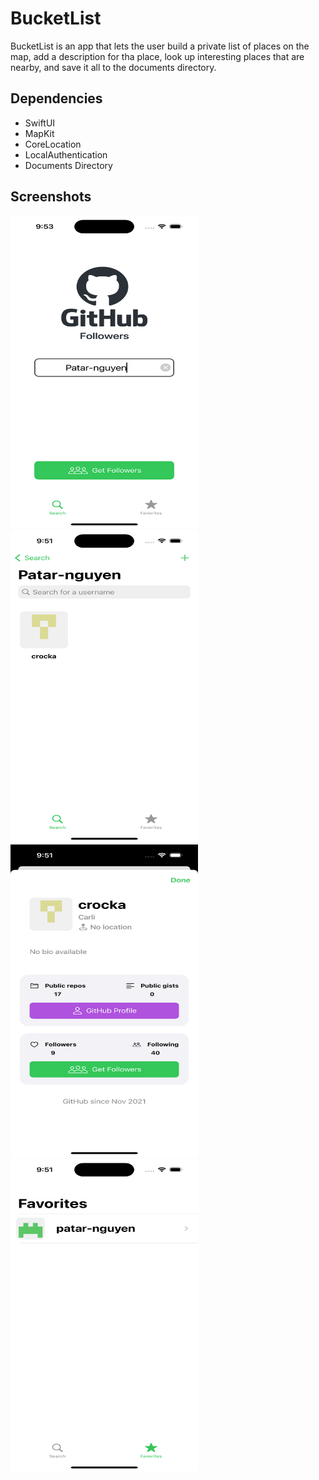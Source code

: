 # BucketList
 BucketList is an app that lets the user build a private list of places on the map, add a description for tha place, look up interesting places that are nearby, and save it all to the documents directory.
 
## Dependencies
- SwiftUI
- MapKit
- CoreLocation
- LocalAuthentication
- Documents Directory

## Screenshots
<img src="https://github.com/patar-nguyen/github_followers/blob/master/GitHubFollowers/Screenshots/Search.png?raw=true" data-canonical-src="https://gyazo.com/eb5c5741b6a9a16c692170a41a49c858.png" width="300" height="500" />

<img src="https://github.com/patar-nguyen/github_followers/blob/master/GitHubFollowers/Screenshots/Followers.png?raw=true" width="300" height="500" />

<img src="https://github.com/patar-nguyen/github_followers/blob/master/GitHubFollowers/Screenshots/Profile.png?raw=true" width="300" height="500" />

<img src="https://github.com/patar-nguyen/github_followers/blob/master/GitHubFollowers/Screenshots/Favorites.png?raw=true" width="300" height="500" />
